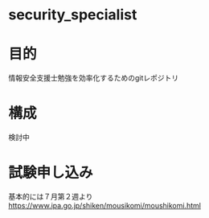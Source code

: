 # security_specialist
# 目的
情報安全支援士勉強を効率化するためのgitレポジトリ<br>

# 構成
検討中

# 試験申し込み
基本的には７月第２週より
https://www.ipa.go.jp/shiken/mousikomi/moushikomi.html

